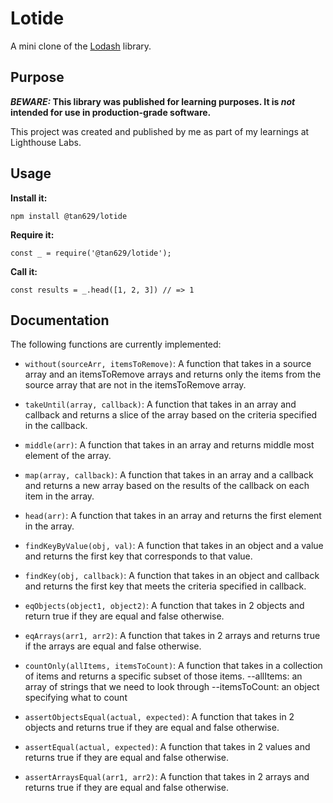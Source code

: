 # Lotide

A mini clone of the [Lodash](https://lodash.com) library.

## Purpose

**_BEWARE:_ This library was published for learning purposes. It is _not_ intended for use in production-grade software.**

This project was created and published by me as part of my learnings at Lighthouse Labs. 

## Usage

**Install it:**

`npm install @tan629/lotide`

**Require it:**

`const _ = require('@tan629/lotide');`

**Call it:**

`const results = _.head([1, 2, 3]) // => 1`

## Documentation

The following functions are currently implemented:

* `without(sourceArr, itemsToRemove)`: 
A function that takes in a source array and an itemsToRemove arrays and 
returns only the items from the source array that are not in the itemsToRemove array.

* `takeUntil(array, callback)`: 
A function that takes in an array and callback and returns a slice of the array based on the criteria specified in the callback.

* `middle(arr)`: 
A function that takes in an array and returns middle most element of the array.

* `map(array, callback)`: 
A function that takes in an array and a callback and returns a new array based on the results of the callback on each item in the array.

* `head(arr)`: 
A function that takes in an array and returns the first element in the array.

* `findKeyByValue(obj, val)`: 
A function that takes in an object and a value and returns the first key that corresponds to that value.

* `findKey(obj, callback)`: 
A function that takes in an object and callback and returns the first key that meets the criteria specified in callback.

* `eqObjects(object1, object2)`: 
A function that takes in 2 objects and return true if they are equal and false otherwise.

* `eqArrays(arr1, arr2)`: 
A function that takes in 2 arrays and returns true if the arrays are equal and false otherwise.

* `countOnly(allItems, itemsToCount)`: 
A function that takes in a collection of items and returns a specific subset of those items.
--allItems: an array of strings that we need to look through
--itemsToCount: an object specifying what to count

* `assertObjectsEqual(actual, expected)`: 
A function that takes in 2 objects and returns true if they are equal and false otherwise.

* `assertEqual(actual, expected)`: 
A function that takes in 2 values and returns true if they are equal and false otherwise.

* `assertArraysEqual(arr1, arr2)`: 
A function that takes in 2 arrays and returns true if they are equal and false otherwise.



